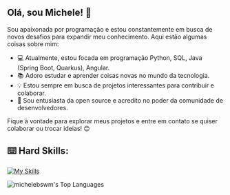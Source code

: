 ## Olá, sou Michele! 👋

Sou apaixonada por programação e estou constantemente em busca de novos desafios para expandir meu conhecimento. Aqui estão algumas coisas sobre mim:

- 💻 Atualmente, estou focada em programação Python, SQL, Java (Spring Boot, Quarkus), Angular.
- 📚 Adoro estudar e aprender coisas novas no mundo da tecnologia.
- 💡 Estou sempre em busca de projetos interessantes para contribuir e colaborar.
- 🌟 Sou entusiasta da open source e acredito no poder da comunidade de desenvolvedores.

Fique à vontade para explorar meus projetos e entre em contato se quiser colaborar ou trocar ideias! 😊


## :keyboard: Hard Skills:
[![My Skills](https://skillicons.dev/icons?i=python,postgres,java,spring,angular,html,css,js)](https://skillicons.dev)

![michelebswm's Top Languages](https://github-readme-stats.vercel.app/api/top-langs/?username=michelebswm&theme=vue-dark&show_icons=true&hide_border=true&layout=compact)

<!-- ![Jess GitHub stats](https://github-readme-stats.vercel.app/api?username=michelebswm&show_icons=true&theme=radical) -->
